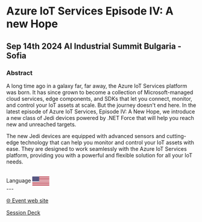 # Azure IoT Services Episode IV: A new Hope
## Sep 14th 2024 AI Industrial Summit Bulgaria - Sofia 
### Abstract
A long time ago in a galaxy far, far away, the Azure IoT Services platform was born. It has since grown to become a collection of Microsoft-managed cloud services, edge components, and SDKs that let you connect, monitor, and control your IoT assets at scale. But the journey doesn't end here. In the latest episode of Azure IoT Services, Episode IV: A New Hope, we introduce a new class of Jedi devices powered by .NET Force that will help you reach new and unreached targets.

The new Jedi devices are equipped with advanced sensors and cutting-edge technology that can help you monitor and control your IoT assets with ease. They are designed to work seamlessly with the Azure IoT Services platform, providing you with a powerful and flexible solution for all your IoT needs.


<br/>
Language <img width="45" src="https://raw.githubusercontent.com/dpcons/DPCons/Dev/Resources/FlagUSA.svg" style="vertical-align:middle">
<br/>
---



<br/>
<p>
<a href="https://iotsummit.tech/">🌐 Event web site</a>
</p>

<p>
<a href="https://github.com/dpcons/DPCons/blob/main/Decks/TEMP.pdf" 
target="_blank">Session Deck</a>
</a>
</p>
